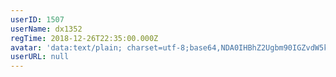 ```yaml
---
userID: 1507
userName: dx1352
regTime: 2018-12-26T22:35:00.000Z
avatar: 'data:text/plain; charset=utf-8;base64,NDA0IHBhZ2Ugbm90IGZvdW5kCg=='
userURL: null
---
```



